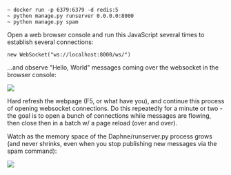 ```
~ docker run -p 6379:6379 -d redis:5
~ python manage.py runserver 0.0.0.0:8000
~ python manage.py spam
```

Open a web browser console and run this JavaScript several times to establish several connections:

```
new WebSocket("ws://localhost:8000/ws/")
```

...and observe "Hello, World" messages coming over the websocket in the browser console:

<img src="https://user-images.githubusercontent.com/214912/88429179-2ff39c80-cdc4-11ea-82f9-bdc1dbfdd51b.png">

Hard refresh the webpage (F5, or what have you), and continue this process of
opening websocket connections.  Do this repeatedly for a minute or two -
the goal is to open a bunch of connections while messages are flowing, then
close then in a batch w/ a page reload (over and over).

Watch as the memory space of the Daphne/runserver.py process grows (and never
shrinks, even when you stop publishing new messages via the spam command):

<img src="http://ryanpetrello.com/repro.gif">
